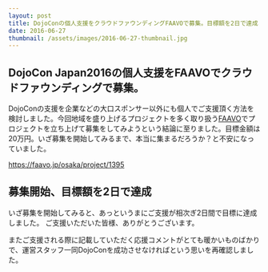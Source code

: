 ```yaml
---
layout: post
title: DojoConの個人支援をクラウドファウンディングFAAVOで募集。目標額を2日で達成！
date: 2016-06-27
thumbnail: /assets/images/2016-06-27-thumbnail.jpg
---
```

## DojoCon Japan2016の個人支援をFAAVOでクラウドファウンディングで募集。
DojoConの支援を企業などの大口スポンサー以外にも個人でご支援頂く方法を検討しました。今回地域を盛り上げるプロジェクトを多く取り扱う<a href="https://faavo.jp/" target="_blank">FAAVO</a>でプロジェクトを立ち上げて募集をしてみようという結論に至りました。目標金額は20万円。いざ募集を開始してみるまで、本当に集まるだろうか？と不安になっていました。

<a href="https://faavo.jp/osaka/project/1395" target="_blank">https://faavo.jp/osaka/project/1395</a>

## 募集開始、目標額を2日で達成
いざ募集を開始してみると、あっというまにご支援が相次ぎ2日間で目標に達成しました。
ご支援いただいた皆様、ありがとうございます。

またご支援される際に記載していただく応援コメントがとても暖かいものばかりで、運営スタッフ一同DojoConを成功させなければという思いを再確認しました。
